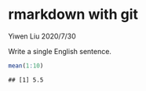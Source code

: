 rmarkdown with git
================
Yiwen Liu
2020/7/30

Write a single English sentence.

``` r
mean(1:10)
```

    ## [1] 5.5
